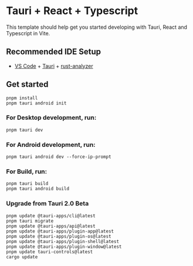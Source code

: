 # Tauri + React + Typescript

This template should help get you started developing with Tauri, React and Typescript in Vite.

## Recommended IDE Setup

- [VS Code](https://code.visualstudio.com/) + [Tauri](https://marketplace.visualstudio.com/items?itemName=tauri-apps.tauri-vscode) + [rust-analyzer](https://marketplace.visualstudio.com/items?itemName=rust-lang.rust-analyzer)

## Get started

```
pnpm install
pnpm tauri android init
```

### For Desktop development, run:

```
pnpm tauri dev
```

### For Android development, run:

```
pnpm tauri android dev --force-ip-prompt
```

### For Build, run:

```
pnpm tauri build
pnpm tauri android build
```

### Upgrade from Tauri 2.0 Beta

```
pnpm update @tauri-apps/cli@latest
pnpm tauri migrate
pnpm update @tauri-apps/api@latest
pnpm update @tauri-apps/plugin-app@latest
pnpm update @tauri-apps/plugin-os@latest
pnpm update @tauri-apps/plugin-shell@latest
pnpm update @tauri-apps/plugin-window@latest
pnpm update tauri-controls@latest
cargo update
```
